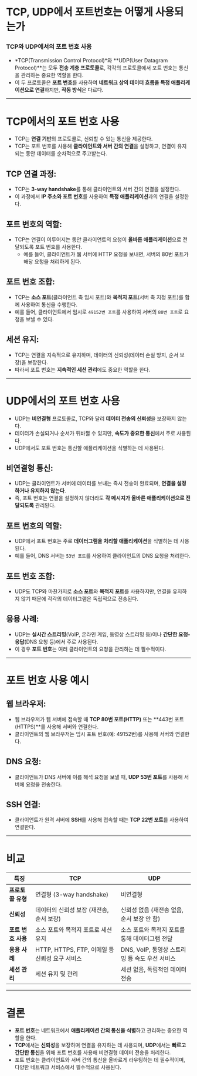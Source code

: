 # TCP, UDP에서 포트번호는 어떻게 사용되는가

### TCP와 UDP에서의 포트 번호 사용

- *TCP(Transmission Control Protocol)*와 **UDP(User Datagram Protocol)**는 모두 **전송 계층 프로토콜**로, 각각의 프로토콜에서 포트 번호는 통신을 관리하는 중요한 역할을 한다.
- 이 두 프로토콜은 **포트 번호**를 사용하여 **네트워크 상의 데이터 흐름을 특정 애플리케이션으로 연결**하지만, **작동 방식**은 다르다.

---

# **TCP에서의 포트 번호 사용**

- TCP는 **연결 기반**의 프로토콜로, 신뢰할 수 있는 통신을 제공한다.
- TCP는 포트 번호를 사용해 **클라이언트와 서버 간의 연결**을 설정하고, 연결이 유지되는 동안 데이터를 순차적으로 주고받는다.

## **TCP 연결 과정**:

- TCP는 **3-way handshake**를 통해 클라이언트와 서버 간의 연결을 설정한다.
- 이 과정에서 **IP 주소와 포트 번호**를 사용하여 **특정 애플리케이션**과의 연결을 설정한다.

## **포트 번호의 역할**:

- TCP는 연결이 이루어지는 동안 클라이언트의 요청이 **올바른 애플리케이션**으로 전달되도록 포트 번호를 사용한다.
    - 예를 들어, 클라이언트가 웹 서버에 HTTP 요청을 보내면, 서버의 80번 포트가 해당 요청을 처리하게 된다.

## **포트 번호 조합**:

- TCP는 **소스 포트**(클라이언트 측 임시 포트)와 **목적지 포트**(서버 측 지정 포트)를 함께 사용하여 통신을 수행한다.
- 예를 들어, 클라이언트에서 임시로 `49152번 포트`를 사용하여 서버의 `80번 포트`로 요청을 보낼 수 있다.

## **세션 유지**:

- TCP는 연결을 지속적으로 유지하며, 데이터의 신뢰성(데이터 손실 방지, 순서 보장)을 보장한다.
- 따라서 포트 번호는 **지속적인 세션 관리**에도 중요한 역할을 한다.

---

# **UDP에서의 포트 번호 사용**

- UDP는 **비연결형** 프로토콜로, TCP와 달리 **데이터 전송의 신뢰성**을 보장하지 않는다.
- 데이터가 손실되거나 순서가 뒤바뀔 수 있지만, **속도가 중요한 통신**에서 주로 사용된다.
- UDP에서도 포트 번호는 통신할 애플리케이션을 식별하는 데 사용된다.

## **비연결형 통신**:

- UDP는 클라이언트가 서버에 데이터를 보내는 즉시 전송이 완료되며, **연결을 설정하거나 유지하지 않는다**.
- 즉, 포트 번호는 연결을 설정하지 않더라도 **각 메시지가 올바른 애플리케이션으로 전달되도록** 관리된다.

## **포트 번호의 역할**:

- UDP에서 포트 번호는 주로 **데이터그램을 처리할 애플리케이션**을 식별하는 데 사용된다.
- 예를 들어, DNS 서버는 `53번 포트`를 사용하여 클라이언트의 DNS 요청을 처리한다.

## **포트 번호 조합**:

- UDP도 TCP와 마찬가지로 **소스 포트**와 **목적지 포트**를 사용하지만, 연결을 유지하지 않기 때문에 각각의 데이터그램은 독립적으로 전송된다.

## **응용 사례**:

- UDP는 **실시간 스트리밍**(VoIP, 온라인 게임, 동영상 스트리밍 등)이나 **간단한 요청-응답**(DNS 요청 등)에서 주로 사용된다.
- 이 경우 **포트 번호**는 여러 클라이언트의 요청을 관리하는 데 필수적이다.

---

# 포트 번호 사용 예시

## **웹 브라우저**:

- 웹 브라우저가 웹 서버에 접속할 때 **TCP 80번 포트(HTTP)** 또는 **443번 포트(HTTPS)**를 사용해 서버와 연결한다.
- 클라이언트의 웹 브라우저는 임시 포트 번호(예: 49152번)를 사용해 서버와 연결한다.

## **DNS 요청**:

- 클라이언트가 DNS 서버에 이름 해석 요청을 보낼 때, **UDP 53번 포트**를 사용해 서버에 요청을 전송한다.

## **SSH 연결**:

- 클라이언트가 원격 서버에 **SSH**를 사용해 접속할 때는 **TCP 22번 포트**를 사용하여 연결한다.

---

# 비교

| **특징** | **TCP** | **UDP** |
| --- | --- | --- |
| **프로토콜 유형** | 연결형 (3-way handshake) | 비연결형 |
| **신뢰성** | 데이터의 신뢰성 보장 (재전송, 순서 보장) | 신뢰성 없음 (재전송 없음, 순서 보장 안 함) |
| **포트 번호 사용** | 소스 포트와 목적지 포트로 세션 유지 | 소스 포트와 목적지 포트를 통해 데이터그램 전달 |
| **응용 사례** | HTTP, HTTPS, FTP, 이메일 등 신뢰성 요구 서비스 | DNS, VoIP, 동영상 스트리밍 등 속도 우선 서비스 |
| **세션 관리** | 세션 유지 및 관리 | 세션 없음, 독립적인 데이터 전송 |

---

# 결론

- **포트 번호**는 네트워크에서 **애플리케이션 간의 통신을 식별**하고 관리하는 중요한 역할을 한다.
- **TCP**에서는 **신뢰성**을 보장하며 연결을 유지하는 데 사용되며, **UDP**에서는 **빠르고 간단한 통신**을 위해 포트 번호를 사용해 비연결형 데이터 전송을 처리한다.
- 포트 번호는 클라이언트와 서버 간의 통신을 올바르게 라우팅하는 데 필수적이며, 다양한 네트워크 서비스에서 필수적으로 사용된다.